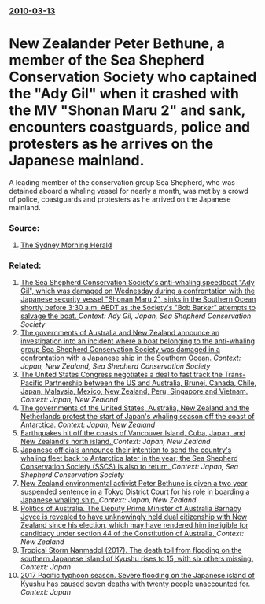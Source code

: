 ### [2010-03-13](/news/2010/03/13/index.md)

# New Zealander Peter Bethune, a member of the Sea Shepherd Conservation Society who captained the "Ady Gil" when it crashed with the MV "Shonan Maru 2" and sank, encounters coastguards, police and protesters as he arrives on the Japanese mainland. 

A leading member of the conservation group Sea Shepherd, who was detained aboard a whaling vessel for nearly a month, was met by a crowd of police, coastguards and protesters as he arrived on the Japanese mainland.


### Source:

1. [The Sydney Morning Herald](http://www.smh.com.au/environment/whale-watch/tokyos-angry-reception-for-antiwhaling-activist-20100312-q46s.html)

### Related:

1. [The Sea Shepherd Conservation Society's anti-whaling speedboat "Ady Gil", which was damaged on Wednesday during a confrontation with the Japanese security vessel "Shonan Maru 2", sinks in the Southern Ocean shortly before 3:30 a.m. AEDT as the Society's "Bob Barker" attempts to salvage the boat. ](/news/2010/01/8/the-sea-shepherd-conservation-society-s-anti-whaling-speedboat-ady-gil-which-was-damaged-on-wednesday-during-a-confrontation-with-the-jap.md) _Context: Ady Gil, Japan, Sea Shepherd Conservation Society_
2. [The governments of Australia and New Zealand announce an investigation into an incident where a boat belonging to the anti-whaling group Sea Shepherd Conservation Society was damaged in a confrontation with a Japanese ship in the Southern Ocean. ](/news/2010/01/7/the-governments-of-australia-and-new-zealand-announce-an-investigation-into-an-incident-where-a-boat-belonging-to-the-anti-whaling-group-sea.md) _Context: Japan, New Zealand, Sea Shepherd Conservation Society_
3. [The United States Congress negotiates a deal to fast track the Trans-Pacific Partnership between the US and Australia, Brunei, Canada, Chile, Japan, Malaysia, Mexico, New Zealand, Peru, Singapore and Vietnam. ](/news/2015/04/16/the-united-states-congress-negotiates-a-deal-to-fast-track-the-trans-pacific-partnership-between-the-us-and-australia-brunei-canada-chile.md) _Context: Japan, New Zealand_
4. [The governments of the United States, Australia, New Zealand and the Netherlands protest the start of Japan's whaling season off the coast of Antarctica. ](/news/2011/12/14/the-governments-of-the-united-states-australia-new-zealand-and-the-netherlands-protest-the-start-of-japan-s-whaling-season-off-the-coast-o.md) _Context: Japan, New Zealand_
5. [Earthquakes hit off the coasts of Vancouver Island, Cuba, Japan, and New Zealand's north island. ](/news/2011/09/15/earthquakes-hit-off-the-coasts-of-vancouver-island-cuba-japan-and-new-zealand-s-north-island.md) _Context: Japan, New Zealand_
6. [Japanese officials announce their intention to send the country's whaling fleet back to Antarctica later in the year; the Sea Shepherd Conservation Society (SSCS) is also to return. ](/news/2011/07/12/japanese-officials-announce-their-intention-to-send-the-country-s-whaling-fleet-back-to-antarctica-later-in-the-year-the-sea-shepherd-conse.md) _Context: Japan, Sea Shepherd Conservation Society_
7. [New Zealand environmental activist Peter Bethune is given a two year suspended sentence in a Tokyo District Court for his role in boarding a Japanese whaling ship. ](/news/2010/07/7/new-zealand-environmental-activist-peter-bethune-is-given-a-two-year-suspended-sentence-in-a-tokyo-district-court-for-his-role-in-boarding-a.md) _Context: Japan, New Zealand_
8. [Politics of Australia. The Deputy Prime Minister of Australia Barnaby Joyce is revealed to have unknowingly held dual citizenship with New Zealand since his election, which may have rendered him ineligible for candidacy under section 44 of the Constitution of Australia. ](/news/2017/08/14/politics-of-australia-the-deputy-prime-minister-of-australia-barnaby-joyce-is-revealed-to-have-unknowingly-held-dual-citizenship-with-new-z.md) _Context: New Zealand_
9. [Tropical Storm Nanmadol (2017). The death toll from flooding on the southern Japanese island of Kyushu rises to 15, with six others missing. ](/news/2017/07/8/tropical-storm-nanmadol-2017-the-death-toll-from-flooding-on-the-southern-japanese-island-of-kyushu-rises-to-15-with-six-others-missing.md) _Context: Japan_
10. [2017 Pacific typhoon season. Severe flooding on the Japanese island of Kyushu has caused seven deaths with twenty people unaccounted for. ](/news/2017/07/7/2017-pacific-typhoon-season-severe-flooding-on-the-japanese-island-of-kyushu-has-caused-seven-deaths-with-twenty-people-unaccounted-for.md) _Context: Japan_
